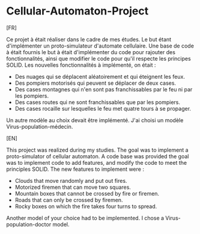 # Cellular-Automaton-Project

[FR]

Ce projet à était réaliser dans le cadre de mes études. Le but étant d'implémenter un proto-simulateur d'automate cellulaire.
Une base de code à était fournis le but à était d'implémenter du code pour rajouter des fonctionnalités, ainsi que modifier le code pour qu'il respecte les principes SOLID.
Les nouvelles fonctionnalités à implémenté, on était :
- Des nuages qui se déplacent aléatoirement et qui éteignent les feux.
- Des pompiers motorisés qui peuvent se déplacer de deux cases.
- Des cases montagnes qui n'en sont pas franchissables par le feu ni par les pompiers.
- Des cases routes qui ne sont franchissables que par les pompiers.
- Des cases rocaille sur lesquelles le feu met quatre tours à se propager.

Un autre modèle au choix devait être implémenté.
J'ai choisi un modèle Virus-population-médecin.

[EN]

This project was realized during my studies. The goal was to implement a proto-simulator of cellular automaton.
A code base was provided the goal was to implement code to add features, and modify the code to meet the principles SOLID.
The new features to implement were :
- Clouds that move randomly and put out fires.
- Motorized firemen that can move two squares.
- Mountain boxes that cannot be crossed by fire or firemen.
- Roads that can only be crossed by firemen.
- Rocky boxes on which the fire takes four turns to spread.

Another model of your choice had to be implemented.
I chose a Virus-population-doctor model.
